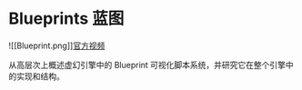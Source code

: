 # Blueprints 蓝图

![[Blueprint.png]][官方视频](https://dev.epicgames.com/community/learning/tutorials/ryZ7/unreal-engine-begin-play-blueprints?source=0w)

从高层次上概述虚幻引擎中的 Blueprint 可视化脚本系统，并研究它在整个引擎中的实现和结构。
